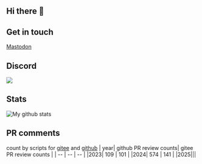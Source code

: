 ## Hi there 👋

<!--
**pkking/pkking** is a ✨ _special_ ✨ repository because its `README.md` (this file) appears on your GitHub profile.

Here are some ideas to get you started:

- 🔭 I’m currently working on ...
- 🌱 I’m currently learning ...
- 👯 I’m looking to collaborate on ...
- 🤔 I’m looking for help with ...
- 💬 Ask me about ...
- 📫 How to reach me: ...
- 😄 Pronouns: ...
- ⚡ Fun fact: ...
-->

## Get in touch
<a rel="me" href="https://fosstodon.org/@pkking">Mastodon</a>

## Discord
![](https://dcbadge.limes.pink/api/shield/1072349424061255690)

## Stats
![My github stats](https://github-readme-stats.vercel.app/api?username=pkking)

## PR comments
count by scripts for [gitee](https://github.com/pkking/pkking/blob/main/gitee_stats.py) and [github](https://github.com/pkking/pkking/blob/main/github_stats.py)
| year| github PR review counts| gitee PR review counts |
| -- | -- | -- |
|2023| 109 | 101 |
|2024| 574 | 141 |
|2025|||
